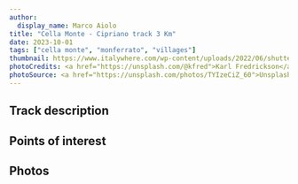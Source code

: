 ```yaml
---
author:
  display_name: Marco Aiolo
title: "Cella Monte - Cipriano track 3 Km"
date: 2023-10-01
tags: ["cella monte", "monferrato", "villages"]
thumbnail: https://www.italywhere.com/wp-content/uploads/2022/06/shutterstock_2010548228-1200x800.jpg
photoCredits: <a href="https://unsplash.com/@kfred">Karl Fredrickson</a>
photoSource: <a href="https://unsplash.com/photos/TYIzeCiZ_60">Unsplash</a>
---
```


## Track description

## Points of interest

## Photos



